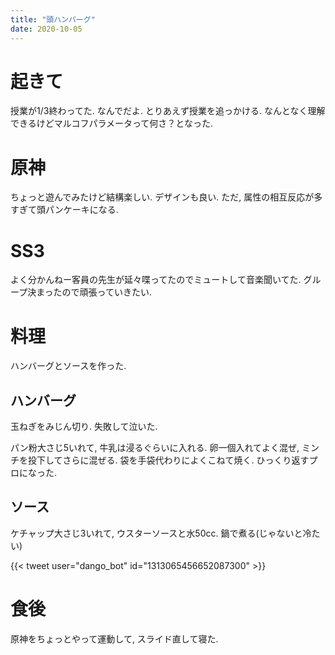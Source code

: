 ```yaml
---
title: "頭ハンバーグ"
date: 2020-10-05
---
```


# 起きて
授業が1/3終わってた. なんでだよ. とりあえず授業を追っかける. なんとなく理解できるけどマルコフパラメータって何さ？となった.

# 原神
ちょっと遊んでみたけど結構楽しい. デザインも良い. ただ, 属性の相互反応が多すぎて頭パンケーキになる.

# SS3
よく分かんねー客員の先生が延々喋ってたのでミュートして音楽聞いてた. グループ決まったので頑張っていきたい.

# 料理
ハンバーグとソースを作った.

## ハンバーグ
玉ねぎをみじん切り. 失敗して泣いた.

パン粉大さじ5いれて, 牛乳は浸るぐらいに入れる. 卵一個入れてよく混ぜ, ミンチを投下してさらに混ぜる.
袋を手袋代わりによくこねて焼く. ひっくり返すプロになった.

## ソース
ケチャップ大さじ3いれて, ウスターソースと水50cc. 鍋で煮る(じゃないと冷たい)

{{< tweet user="dango_bot" id="1313065456652087300" >}}

# 食後
原神をちょっとやって運動して, スライド直して寝た.